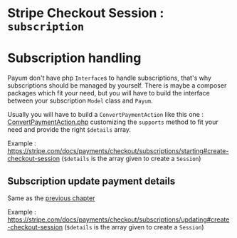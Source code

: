 # Stripe Checkout Session : `subscription`

# Subscription handling

Payum don't have php `Interface`s to handle subscriptions, that's why subscriptions should be
managed by yourself. There is maybe a composer packages which fit your need,
but you will have to build the interface between your subscription `Model` class and `Payum`.

Usually you will have to build a `ConvertPaymentAction` like this one : [ConvertPaymentAction.php](https://github.com/FLUX-SE/SyliusPayumStripePlugin/blob/master/src/Action/ConvertPaymentAction.php)
customizing the `supports` method to fit your need and provide the right `$details` array.

Example : https://stripe.com/docs/payments/checkout/subscriptions/starting#create-checkout-session (`$details` is the array given to create a `Session`)

## Subscription update payment details

Same as the [previous chapter](#subscription-handling)

Example : https://stripe.com/docs/payments/checkout/subscriptions/updating#create-checkout-session (`$details` is the array given to create a `Session`)
